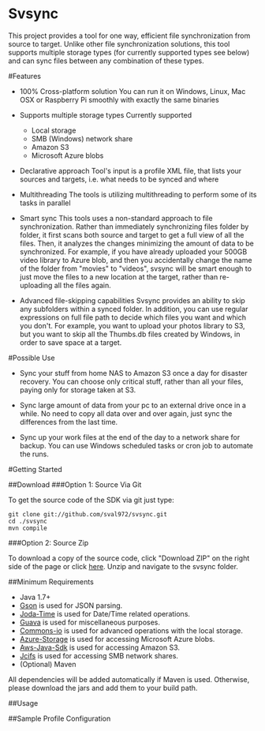 # Svsync

This project provides a tool for one way, efficient file synchronization from source to target. Unlike other file synchronization solutions, this tool supports multiple storage types (for currently supported types see below) and can sync files between any combination of these types.

#Features
  * 100% Cross-platform solution
    You can run it on Windows, Linux, Mac OSX or Raspberry Pi smoothly with exactly the same binaries

  * Supports multiple storage types
    Currently supported
      * Local storage
	  * SMB (Windows) network share
	  * Amazon S3
	  * Microsoft Azure blobs
	  
  * Declarative approach
    Tool's input is a profile XML file, that lists your sources and targets, i.e. what needs to be synced and where

  * Multithreading
	The tools is utilizing multithreading to perform some of its tasks in parallel
  
  * Smart sync
    This tools uses a non-standard approach to file synchronization. Rather than immediately synchronizing files folder by folder, it first scans both source and target to get a full view of all the files. Then, it analyzes the changes minimizing the amount of data to be synchronized. For example, if you have already uploaded your 500GB video library to Azure blob, and then you accidentally change the name of the folder from "movies" to "videos", svsync will be smart enough to just move the files to a new location at the target, rather than re-uploading all the files again.
  
  * Advanced file-skipping capabilities
	Svsync provides an ability to skip any subfolders within a synced folder. In addition, you can use regular expressions on full file path to decide which files you want and which you don't. For example, you want to upload your photos library to S3, but you want to skip all the Thumbs.db files created by Windows, in order to save space at a target.  
  
#Possible Use
  * Sync your stuff from home NAS to Amazon S3 once a day for disaster recovery.
    You can choose only critical stuff, rather than all your files, paying only for storage taken at S3.
  
  * Sync large amount of data from your pc to an external drive once in a while.
    No need to copy all data over and over again, just sync the differences from the last time.
  
  * Sync up your work files at the end of the day to a network share for backup.
    You can use Windows scheduled tasks or cron job to automate the runs.
	
	
#Getting Started

##Download
###Option 1: Source Via Git

To get the source code of the SDK via git just type:

    git clone git://github.com/sval972/svsync.git
    cd ./svsync
    mvn compile

###Option 2: Source Zip

To download a copy of the source code, click "Download ZIP" on the right side of the page or click [here](https://github.com/sval972/svsync/archive/master.zip). Unzip and navigate to the svsync folder.

##Minimum Requirements

* Java 1.7+
* [Gson](https://github.com/google/gson) is used for JSON parsing.
* [Joda-Time](https://github.com/JodaOrg/joda-time) is used for Date/Time related operations.
* [Guava](https://github.com/google/guava) is used for miscellaneous purposes.
* [Commons-io](https://github.com/apache/commons-io) is used for advanced operations with the local storage.
* [Azure-Storage](https://github.com/Azure/azure-storage-java) is used for accessing Microsoft Azure blobs.
* [Aws-Java-Sdk](https://github.com/aws/aws-sdk-java) is used for accessing Amazon S3.
* [Jcifs](https://github.com/kohsuke/jcifs) is used for accessing SMB network shares.
* (Optional) Maven

All dependencies will be added automatically if Maven is used. Otherwise, please download the jars and add them to your build path.

##Usage


##Sample Profile Configuration
